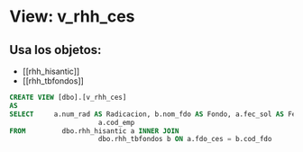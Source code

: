 # View: v_rhh_ces

## Usa los objetos:
- [[rhh_hisantic]]
- [[rhh_tbfondos]]

```sql
CREATE VIEW [dbo].[v_rhh_ces]
AS
SELECT     a.num_rad AS Radicacion, b.nom_fdo AS Fondo, a.fec_sol AS Fec_Solicitud, a.ind_sol, a.val_sol AS Valor, a.ces_bru - a.val_ant AS Saldo, 
                      a.cod_emp
FROM         dbo.rhh_hisantic a INNER JOIN
                      dbo.rhh_tbfondos b ON a.fdo_ces = b.cod_fdo


```
